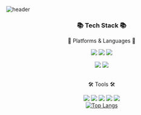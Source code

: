 ![header](https://capsule-render.vercel.app/api?type=waving&color=3BBAEAFF&height=300&section=header&text=Suhyeon🇰🇷&fontSize=85)
<div align="center">


  

  ### 📚 Tech Stack 📚

📝 Platforms & Languages 📝<br><p>
<img src="https://img.shields.io/badge/Java-3776AB?style=flat&logo=oracle&logoColor=white"/> 
<img src="https://img.shields.io/badge/Android-3DDC84?style=flat&logo=android&logoColor=white"/>
<img src="https://img.shields.io/badge/Dart-02569B?style=flat&logo=flutter&logoColor=white"/>
<p>   
<img src="https://img.shields.io/badge/MySQL-4479A1?style=flat&logo=mysql&logoColor=white"/> 
<img src="https://img.shields.io/badge/Firebase-FFCA28?style=flat&logo=firebase&logoColor=white"/> 
<br>  

<br>🛠 Tools 🛠<br><p>
<img src="https://img.shields.io/badge/AndroidStudio-3DDC84?style=flat&logo=android&logoColor=white"/>
<img src="https://img.shields.io/badge/IntelliJ IDEA-1E2A4E?style=flat&logo=intelliJ IDEA&logoColor=white"/>
<img src="https://img.shields.io/badge/MacOS-000000?style=flat&logo=MacOS&logoColor=white"/>
<img src="https://img.shields.io/badge/Xcode-E61845?style=flat&logo=Xcode&logoColor=white"/>
<img src="https://img.shields.io/badge/Eclipse IDE-7B68EE?style=flat&logo=Eclipse IDE&logoColor=white"/>
<br>
[![Top Langs](https://github-readme-stats.vercel.app/api/top-langs/?username=SuuuHyeon)](https://github.com/anuraghazra/github-readme-stats)

</div>
